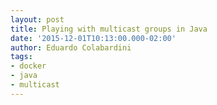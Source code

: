 ```yaml
---
layout: post
title: Playing with multicast groups in Java
date: '2015-12-01T10:13:00.000-02:00'
author: Eduardo Colabardini
tags:
- docker
- java
- multicast
---
```


